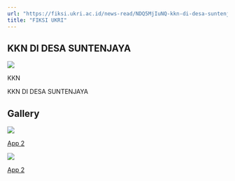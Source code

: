 ```yaml
---
url: "https://fiksi.ukri.ac.id/news-read/NDQ5MjIuNQ-kkn-di-desa-suntenjaya"
title: "FIKSI UKRI"
---
```


## KKN DI DESA SUNTENJAYA

![](https://fiksi.ukri.ac.id/storage/upload/file/berita/thumbnail/file_1709288942_kkn_di_desa_suntenjaya.jpg)

KKN



KKN DI DESA SUNTENJAYA

## Gallery

![](https://fiksi.ukri.ac.id/storage/upload/file/berita/gallery/berita_1709288942WhatsApp_Image_2024-03-01_at_15.19.08_0e8db60a.jpg)

[App 2](https://fiksi.ukri.ac.id/storage/upload/file/berita/gallery/berita_1709288942WhatsApp_Image_2024-03-01_at_15.19.08_0e8db60a.jpg "App 2")

![](https://fiksi.ukri.ac.id/storage/upload/file/berita/gallery/berita_1709288942WhatsApp_Image_2024-03-01_at_15.19.08_6c869cfb.jpg)

[App 2](https://fiksi.ukri.ac.id/storage/upload/file/berita/gallery/berita_1709288942WhatsApp_Image_2024-03-01_at_15.19.08_6c869cfb.jpg "App 2")